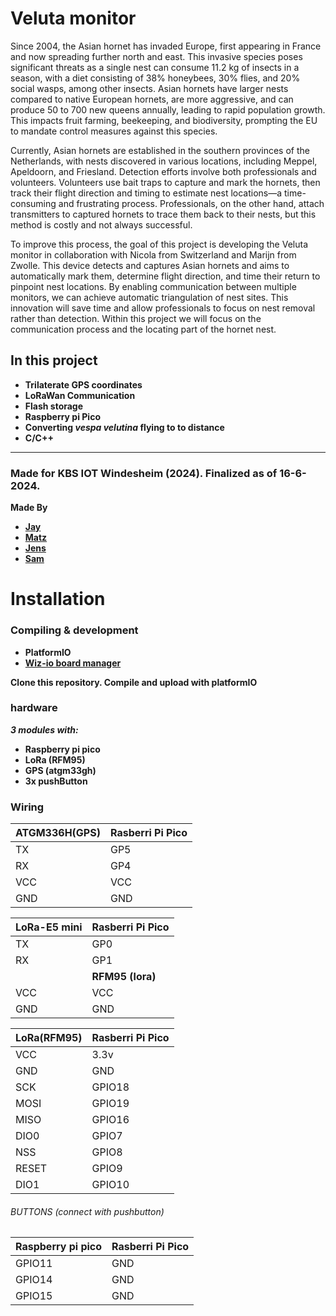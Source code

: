 # Veluta monitor

Since 2004, the Asian hornet has invaded Europe, first appearing in France and now spreading further north and east.
This invasive species poses significant threats as a single nest can consume 11.2 kg of insects in a season, with a diet consisting of 38% honeybees, 30% flies, and 20% social wasps, among other insects. 
Asian hornets have larger nests compared to native European hornets, are more aggressive, and can produce 50 to 700 new queens annually, leading to rapid population growth. 
This impacts fruit farming, beekeeping, and biodiversity, prompting the EU to mandate control measures against this species.

Currently, Asian hornets are established in the southern provinces of the Netherlands, with nests discovered in various locations, including Meppel, Apeldoorn, and Friesland. 
Detection efforts involve both professionals and volunteers. Volunteers use bait traps to capture and mark the hornets, then track their flight direction and timing to estimate nest locations—a time-consuming and frustrating process.
Professionals, on the other hand, attach transmitters to captured hornets to trace them back to their nests, but this method is costly and not always successful.

To improve this process, the goal of this project is developing the Veluta monitor in collaboration with Nicola from Switzerland and Marijn from Zwolle. 
This device detects and captures Asian hornets and aims to automatically mark them, determine flight direction, and time their return to pinpoint nest locations. 
By enabling communication between multiple monitors, we can achieve automatic triangulation of nest sites. 
This innovation will save time and allow professionals to focus on nest removal rather than detection.
Within this project we will focus on the communication process and the locating part of the hornet nest. 


## In this project
* **Trilaterate GPS coordinates**
* **LoRaWan Communication**
* **Flash storage**
* **Raspberry pi Pico**
* **Converting _vespa velutina_ flying to to distance**
* **C/C++**

---

### Made for KBS IOT Windesheim (2024). Finalized as of 16-6-2024.

**Made By**
* **[Jay](https://github.com/jkl46)**
* **[Matz](https://github.com/MatzLeeflang)**
* **[Jens](https://github.com/jenshobo)**
* **[Sam](https://github.com/SamNiehuis)**

# Installation
### Compiling & development
* **PlatformIO**
* **[Wiz-io board manager](https://github.com/Wiz-IO/platform-wizio)**

**Clone this repository. Compile and upload with platformIO**

### hardware
_**3 modules with:**_
* **Raspberry pi pico**
* **LoRa (RFM95)**
* **GPS (atgm33gh)**
* **3x pushButton**

### Wiring

| ATGM336H(GPS)  | Rasberri Pi Pico  |
| ----------- | ----------- |
| TX | GP5 |
| RX | GP4 | 
| VCC | VCC |
| GND | GND |

| LoRa-E5 mini | Rasberri Pi Pico  |
| ----------- | ----------- |
| TX | GP0 |
| RX | GP1 | 
| | **RFM95 (lora)** |
| VCC | VCC |
| GND | GND |

| LoRa(RFM95) | Rasberri Pi Pico  |
| ----------- | ----------- |
| VCC | 3.3v |
| GND | GND | 
| SCK | GPIO18 |
| MOSI | GPIO19 |
| MISO | GPIO16 |
| DIO0 | GPIO7 |
| NSS | GPIO8 |
| RESET | GPIO9 |
| DIO1 | GPIO10 |

###### BUTTONS (connect with pushbutton)
| Raspberry pi pico | Rasberri Pi Pico  |
| ----------- | ----------- |
| GPIO11  | GND |
| GPIO14  | GND |
| GPIO15  | GND |
